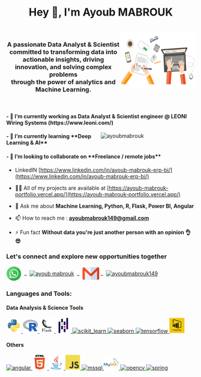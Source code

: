 <h1 align="center">Hey 🌹, I'm Ayoub MABROUK</h1> </br>

<img align="right" src="https://raw.githubusercontent.com/AyoubMabrouk/PublicPhotos/main/githubimage.gif" alt="GithubImage" width="200" height="150" />
<h3 align="center">A passionate Data Analyst & Scientist committed to transforming data into actionable insights, driving
  innovation, and solving complex problems <br>through the power of analytics and Machine Learning.</h3>
  <br>
<h4 align="left"> - 🔭 I’m currently working as Data Analyst & Scientist engineer @ LEONI Wiring Systems (https://www.leoni.com/)</h4>

<img width="50%" align="right"
    src="https://github-readme-stats.vercel.app/api/top-langs?username=ayoubmabrouk&show_icons=true&locale=en&layout=compact"
    alt="ayoubmabrouk" />

<h4 align="left"> - 🌱 I’m currently learning **Deep Learning & AI** </h4>

<h4 align="left"> - 👯 I’m looking to collaborate on **Freelance / remote jobs** </h4>

- LinkedIN [https://www.linkedin.com/in/ayoub-mabrouk-erp-bi/](https://www.linkedin.com/in/ayoub-mabrouk-erp-bi/)

- 👨‍💻 All of my projects are available at
[https://ayoub-mabrouk-portfolio.vercel.app/](https://ayoub-mabrouk-portfolio.vercel.app/)

- 💬 Ask me about **Machine Learning, Python, R, Flask, Power BI, Angular**

- 📫 How to reach me : **ayoubmabrouk149@gmail.com**

- ⚡ Fun fact **Without data you're just another person with an opinion 👌😎**

<h3 align="left">Let's connect and explore new opportunities together</h3>
<p align="left">
  <a href="https://wa.me/21650889314" target="_blank">
    <img align="center" src="https://raw.githubusercontent.com/AyoubMabrouk/PublicPhotos/main/whatsappIcon.png"
      alt="WhatsApp" height="40" width="40" /></a> &nbsp;_&nbsp;
  <a href="https://linkedin.com/in/ayoub mabrouk" target="blank"><img align="center"
      src="https://raw.githubusercontent.com/rahuldkjain/github-profile-readme-generator/master/src/images/icons/Social/linked-in-alt.svg"
      alt="ayoub mabrouk" height="40" width="40"/></a>
      &nbsp;_&nbsp;
  <a href="mailto:ayoubmabrouk149@gmail.com" target="_blank">
        <img align="center" src="https://raw.githubusercontent.com/AyoubMabrouk/PublicPhotos/main/mailIcon.png" alt="email"
          height="35" width="45" /></a>&nbsp;_&nbsp;
  <a href="https://www.youtube.com/c/ayoubmabrouk149" target="blank"><img align="center"
      src="https://raw.githubusercontent.com/rahuldkjain/github-profile-readme-generator/master/src/images/icons/Social/youtube.svg"
      alt="ayoubmabrouk149" height="40" width="40" /></a>
</p>

<h3 align="left">Languages and Tools:</h3>
<h4 align="left">Data Analysis & Science Tools</h4>
<p align="left">
  <a href="https://www.python.org" target="_blank" rel="noreferrer"> <img
      src="https://raw.githubusercontent.com/devicons/devicon/master/icons/python/python-original.svg" alt="python"
      width="40" height="40" /> </a>
  <a href="https://www.r-project.org/" target="_blank" rel="noreferrer"> <img
      src="https://raw.githubusercontent.com/devicons/devicon/master/icons/r/r-original.svg" alt="r programming"
      width="40" height="40" /> </a>
  <a href="https://flask.palletsprojects.com/" target="_blank" rel="noreferrer"> <img
      src="https://raw.githubusercontent.com/AyoubMabrouk/PublicPhotos/main/flaskIcon.png" alt="flask" width="40" height="40" />
  </a>
  <a href="https://pandas.pydata.org/" target="_blank" rel="noreferrer"> <img
      src="https://raw.githubusercontent.com/devicons/devicon/2ae2a900d2f041da66e950e4d48052658d850630/icons/pandas/pandas-original.svg"
      alt="pandas" width="40" height="40" /> </a>
  <a href="https://scikit-learn.org/" target="_blank" rel="noreferrer"> <img
      src="https://upload.wikimedia.org/wikipedia/commons/0/05/Scikit_learn_logo_small.svg" alt="scikit_learn"
      width="40" height="40" /> </a>
  <a href="https://seaborn.pydata.org/" target="_blank" rel="noreferrer"> <img
      src="https://seaborn.pydata.org/_images/logo-mark-lightbg.svg" alt="seaborn" width="40" height="40" /> </a>
  <a href="https://www.tensorflow.org" target="_blank" rel="noreferrer"> <img
      src="https://www.vectorlogo.zone/logos/tensorflow/tensorflow-icon.svg" alt="tensorflow" width="40" height="40" />
  </a>
  <a href="https://powerbi.microsoft.com/" target="_blank" rel="noreferrer"> <img
      src="https://raw.githubusercontent.com/AyoubMabrouk/PublicPhotos/main/PowerBiIcon.png" alt="powerbi" width="40"
      height="40" /> </a>
</p>

<h4 align="left">Others</h4>
<p align="left">
  <a href="https://angular.io" target="_blank" rel="noreferrer"> <img
      src="https://angular.io/assets/images/logos/angular/angular.svg" alt="angular" width="40" height="40" /> </a>
  <a href="https://www.w3.org/html/" target="_blank" rel="noreferrer"> <img
      src="https://raw.githubusercontent.com/devicons/devicon/master/icons/html5/html5-original-wordmark.svg"
      alt="html5" width="40" height="40" /> </a>
  <a href="https://www.java.com" target="_blank" rel="noreferrer"> <img
      src="https://raw.githubusercontent.com/devicons/devicon/master/icons/java/java-original.svg" alt="java" width="40"
      height="40" /> </a>
  <a href="https://developer.mozilla.org/en-US/docs/Web/JavaScript" target="_blank" rel="noreferrer"> <img
      src="https://raw.githubusercontent.com/devicons/devicon/master/icons/javascript/javascript-original.svg"
      alt="javascript" width="40" height="40" /> </a>
  <a href="https://www.microsoft.com/en-us/sql-server" target="_blank" rel="noreferrer"> <img
      src="https://www.svgrepo.com/show/303229/microsoft-sql-server-logo.svg" alt="mssql" width="40" height="40" /> </a>
  <a href="https://www.mysql.com/" target="_blank" rel="noreferrer"> <img
      src="https://raw.githubusercontent.com/devicons/devicon/master/icons/mysql/mysql-original-wordmark.svg"
      alt="mysql" width="40" height="40" /> </a>
  <a href="https://opencv.org/" target="_blank" rel="noreferrer"> <img
      src="https://www.vectorlogo.zone/logos/opencv/opencv-icon.svg" alt="opencv" width="40" height="40" /> </a>
  <a href="https://spring.io/" target="_blank" rel="noreferrer"> <img
      src="https://www.vectorlogo.zone/logos/springio/springio-icon.svg" alt="spring" width="40" height="40" /> </a>
</p>


